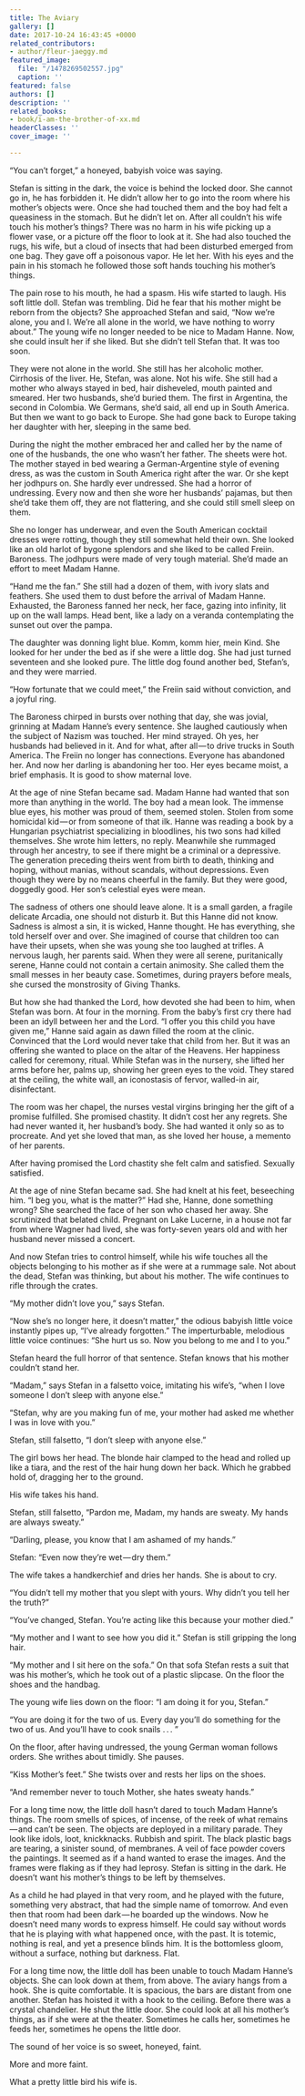 ```yaml
---
title: The Aviary
gallery: []
date: 2017-10-24 16:43:45 +0000
related_contributors:
- author/fleur-jaeggy.md
featured_image:
  file: "/1478269502557.jpg"
  caption: ''
featured: false
authors: []
description: ''
related_books:
- book/i-am-the-brother-of-xx.md
headerClasses: ''
cover_image: ''

---
```

“You can’t forget,” a honeyed, babyish voice was saying.

Stefan is sitting in the dark, the voice is behind the locked door. She cannot go in, he has forbidden it. He didn’t allow her to go into the room where his mother’s objects were. Once she had touched them and the boy had felt a queasiness in the stomach. But he didn’t let on. After all couldn’t his wife touch his mother’s things? There was no harm in his wife picking up a flower vase, or a picture off the floor to look at it. She had also touched the rugs, his wife, but a cloud of insects that had been disturbed emerged from one bag. They gave off a poisonous vapor. He let her. With his eyes and the pain in his stomach he followed those soft hands touching his mother’s things.

The pain rose to his mouth, he had a spasm. His wife started to laugh. His soft little doll. Stefan was trembling. Did he fear that his mother might be reborn from the objects? She approached Stefan and said, “Now we’re alone, you and I. We’re all alone in the world, we have nothing to worry about.” The young wife no longer needed to be nice to Madam Hanne. Now, she could insult her if she liked. But she didn’t tell Stefan that. It was too soon.

They were not alone in the world. She still has her alcoholic mother. Cirrhosis of the liver. He, Stefan, was alone. Not his wife. She still had a mother who always stayed in bed, hair disheveled, mouth painted and smeared. Her two husbands, she’d buried them. The first in Argentina, the second in Colombia. We Germans, she’d said, all end up in South America. But then we want to go back to Europe. She had gone back to Europe taking her daughter with her, sleeping in the same bed.

During the night the mother embraced her and called her by the name of one of the husbands, the one who wasn’t her father. The sheets were hot. The mother stayed in bed wearing a German-Argentine style of evening dress, as was the custom in South America right after the war. Or she kept her jodhpurs on. She hardly ever undressed. She had a horror of undressing. Every now and then she wore her husbands’ pajamas, but then she’d take them off, they are not flattering, and she could still smell sleep on them.

She no longer has underwear, and even the South American cocktail dresses were rotting, though they still somewhat held their own. She looked like an old harlot of bygone splendors and she liked to be called Freiin. Baroness. The jodhpurs were made of very tough material. She’d made an effort to meet Madam Hanne.

“Hand me the fan.” She still had a dozen of them, with ivory slats and feathers. She used them to dust before the arrival of Madam Hanne. Exhausted, the Baroness fanned her neck, her face, gazing into infinity, lit up on the wall lamps. Head bent, like a lady on a veranda contemplating the sunset out over the pampa.

The daughter was donning light blue. Komm, komm hier, mein Kind. She looked for her under the bed as if she were a little dog. She had just turned seventeen and she looked pure. The little dog found another bed, Stefan’s, and they were married.

“How fortunate that we could meet,” the Freiin said without conviction, and a joyful ring.

The Baroness chirped in bursts over nothing that day, she was jovial, grinning at Madam Hanne’s every sentence. She laughed cautiously when the subject of Nazism was touched. Her mind strayed. Oh yes, her husbands had believed in it. And for what, after all — to drive trucks in South America. The Freiin no longer has connections. Everyone has abandoned her. And now her darling is abandoning her too. Her eyes became moist, a brief emphasis. It is good to show maternal love.

At the age of nine Stefan became sad. Madam Hanne had wanted that son more than anything in the world. The boy had a mean look. The immense blue eyes, his mother was proud of them, seemed stolen. Stolen from some homicidal kid — or from someone of that ilk. Hanne was reading a book by a Hungarian psychiatrist specializing in bloodlines, his two sons had killed themselves. She wrote him letters, no reply. Meanwhile she rummaged through her ancestry, to see if there might be a criminal or a depressive. The generation preceding theirs went from birth to death, thinking and hoping, without manias, without scandals, without depressions. Even though they were by no means cheerful in the family. But they were good, doggedly good. Her son’s celestial eyes were mean.

The sadness of others one should leave alone. It is a small garden, a fragile delicate Arcadia, one should not disturb it. But this Hanne did not know. Sadness is almost a sin, it is wicked, Hanne thought. He has everything, she told herself over and over. She imagined of course that children too can have their upsets, when she was young she too laughed at trifles. A nervous laugh, her parents said. When they were all serene, puritanically serene, Hanne could not contain a certain animosity. She called them the small messes in her beauty case. Sometimes, during prayers before meals, she cursed the monstrosity of Giving Thanks.

But how she had thanked the Lord, how devoted she had been to him, when Stefan was born. At four in the morning. From the baby’s first cry there had been an idyll between her and the Lord. “I offer you this child you have given me,” Hanne said again as dawn filled the room at the clinic. Convinced that the Lord would never take that child from her. But it was an offering she wanted to place on the altar of the Heavens. Her happiness called for ceremony, ritual. While Stefan was in the nursery, she lifted her arms before her, palms up, showing her green eyes to the void. They stared at the ceiling, the white wall, an iconostasis of fervor, walled-in air, disinfectant.

The room was her chapel, the nurses vestal virgins bringing her the gift of a promise fulfilled. She promised chastity. It didn’t cost her any regrets. She had never wanted it, her husband’s body. She had wanted it only so as to procreate. And yet she loved that man, as she loved her house, a memento of her parents.

After having promised the Lord chastity she felt calm and satisfied. Sexually satisfied.

At the age of nine Stefan became sad. She had knelt at his feet, beseeching him. “I beg you, what is the matter?” Had she, Hanne, done something wrong? She searched the face of her son who chased her away. She scrutinized that belated child. Pregnant on Lake Lucerne, in a house not far from where Wagner had lived, she was forty-seven years old and with her husband never missed a concert.

And now Stefan tries to control himself, while his wife touches all the objects belonging to his mother as if she were at a rummage sale. Not about the dead, Stefan was thinking, but about his mother. The wife continues to rifle through the crates.

“My mother didn’t love you,” says Stefan.

“Now she’s no longer here, it doesn’t matter,” the odious babyish little voice instantly pipes up, “I’ve already forgotten.” The imperturbable, melodious little voice continues: “She hurt us so. Now you belong to me and I to you.”

Stefan heard the full horror of that sentence. Stefan knows that his mother couldn’t stand her.

“Madam,” says Stefan in a falsetto voice, imitating his wife’s, “when I love someone I don’t sleep with anyone else.”

“Stefan, why are you making fun of me, your mother had asked me whether I was in love with you.”

Stefan, still falsetto, “I don’t sleep with anyone else.”

The girl bows her head. The blonde hair clamped to the head and rolled up like a tiara, and the rest of the hair hung down her back. Which he grabbed hold of, dragging her to the ground.

His wife takes his hand.

Stefan, still falsetto, “Pardon me, Madam, my hands are sweaty. My hands are always sweaty.”

“Darling, please, you know that I am ashamed of my hands.”

Stefan: “Even now they’re wet — dry them.”

The wife takes a handkerchief and dries her hands. She is about to cry.

“You didn’t tell my mother that you slept with yours. Why didn’t you tell her the truth?”

“You’ve changed, Stefan. You’re acting like this because your mother died.”

“My mother and I want to see how you did it.” Stefan is still gripping the long hair.

“My mother and I sit here on the sofa.” On that sofa Stefan rests a suit that was his mother’s, which he took out of a plastic slipcase. On the floor the shoes and the handbag.

The young wife lies down on the floor: “I am doing it for you, Stefan.”

“You are doing it for the two of us. Every day you’ll do something for the two of us. And you’ll have to cook snails . . . ”

On the floor, after having undressed, the young German woman follows orders. She writhes about timidly. She pauses.

“Kiss Mother’s feet.” She twists over and rests her lips on the shoes.

“And remember never to touch Mother, she hates sweaty hands.”

For a long time now, the little doll hasn’t dared to touch Madam Hanne’s things. The room smells of spices, of incense, of the reek of what remains — and can’t be seen. The objects are deployed in a military parade. They look like idols, loot, knickknacks. Rubbish and spirit. The black plastic bags are tearing, a sinister sound, of membranes. A veil of face powder covers the paintings. It seemed as if a hand wanted to erase the images. And the frames were flaking as if they had leprosy. Stefan is sitting in the dark. He doesn’t want his mother’s things to be left by themselves.

As a child he had played in that very room, and he played with the future, something very abstract, that had the simple name of tomorrow. And even then that room had been dark — he boarded up the windows. Now he doesn’t need many words to express himself. He could say without words that he is playing with what happened once, with the past. It is totemic, nothing is real, and yet a presence blinds him. It is the bottomless gloom, without a surface, nothing but darkness. Flat.

For a long time now, the little doll has been unable to touch Madam Hanne’s objects. She can look down at them, from above. The aviary hangs from a hook. She is quite comfortable. It is spacious, the bars are distant from one another. Stefan has hoisted it with a hook to the ceiling. Before there was a crystal chandelier. He shut the little door. She could look at all his mother’s things, as if she were at the theater. Sometimes he calls her, sometimes he feeds her, sometimes he opens the little door.

The sound of her voice is so sweet, honeyed, faint.

More and more faint.

What a pretty little bird his wife is.